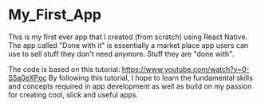# My_First_App
This is my first ever app that I created (from scratch) using React Native. 
The app called "Done with it" is essentially a market place app users can use to sell stuff they don't need anymore. Stuff they are "done with".

The code is based on this tutorial: https://www.youtube.com/watch?v=0-S5a0eXPoc
By following this tutorial, I hope to learn the fundamental skills and concepts required in app development as well as build on my passion for creating cool, slick and useful apps.
